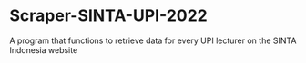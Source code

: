 # Scraper-SINTA-UPI-2022
A program that functions to retrieve data for every UPI lecturer on the SINTA Indonesia website
